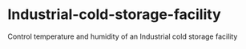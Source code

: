 # Industrial-cold-storage-facility
Control temperature and humidity of an Industrial cold storage facility
